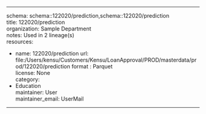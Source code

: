 


---  
schema: schema::122020/prediction,schema::122020/prediction  
title: 122020/prediction  
organization: Sample Department  
notes: Used in 2 lineage(s)  
resources:  
  - name: 122020/prediction 
    url: file:/Users/kensu/Customers/Kensu/LoanApproval/PROD/masterdata/prod/122020/prediction 
    format : Parquet  
license: None  
category:
  - Education  
maintainer: User  
maintainer_email: UserMail  
---